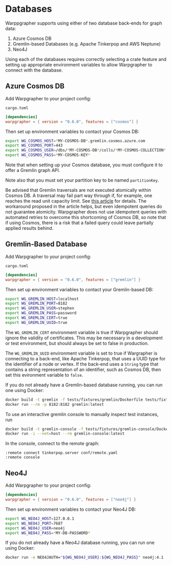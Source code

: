 # Databases

Warppgrapher supports using either of two database back-ends for graph data:

1. Azure Cosmos DB
2. Gremlin-based Databases (e.g. Apache Tinkerpop and AWS Neptune)
3. Neo4J

Using each of the databases requires correctly selecting a crate feature and 
setting up appropriate environment variables to allow Warpgrapher to connect 
with the database.

## Azure Cosmos DB

Add Warpgrapher to your project config:

`cargo.toml`

```toml
[dependencies]
warpgrapher = { version = "0.6.0", features = ["cosmos"] }
```

Then set up environment variables to contact your Cosmos DB:

```bash
export WG_COSMOS_HOST=*MY-COSMOS-DB*.gremlin.cosmos.azure.com
export WG_COSMOS_PORT=443
export WG_COSMOS_USER=/dbs/*MY-COSMOS-DB*/colls/*MY-COSMOS-COLLECTION*
export WG_COSMOS_PASS=*MY-COSMOS-KEY*
```

Note that when setting up your Cosmos database, you must configure it to offer a Gremlin graph API.

Note also that you must set your partition key to be named `partitionKey`.

Be advised that Gremlin traversals are not executed atomically within Cosmos DB. A traversal may 
fail part way through if, for example, one reaches the read unit capacity limit.  See 
[this article](https://medium.com/@jayanta.mondal/cosmos-db-graph-gremlin-api-how-to-executing-multiple-writes-as-a-unit-via-a-single-gremlin-2ce82d8bf365) 
for details. The workaround proposed in the article helps, but even idempotent queries do not 
guarantee atomicity.  Warpgrapher does not use idempotent queries with automated retries to overcome
this shortcoming of Cosmos DB, so note that if using Cosmos, there is a risk that a failed query 
could leave partially applied results behind.

## Gremlin-Based Database

Add Warpgrapher to your project config:

`cargo.toml`

```toml
[dependencies]
warpgrapher = { version = "0.6.0", features = ["gremlin"] }
```

Then set up environment variables to contact your Gremlin-based DB:

```bash
export WG_GREMLIN_HOST=localhost
export WG_GREMLIN_PORT=8182
export WG_GREMLIN_USER=stephen
export WG_GREMLIN_PASS=password
export WG_GREMLIN_CERT=true
export WG_GREMLIN_UUID=true
```

The `WG_GREMLIN_CERT` environment variable is true if Warpgrapher should ignore the validity of 
certificates. This may be necessary in a development or test environment, but should always be set
to false in production.

The `WG_GREMLIN_UUID` environment variable is set to true if Wargrapher is connecting to a back-end,
like Apache Tinkerpop, that uses a UUID type for the identifier of a node or vertex. If the back-end
uses a `String` type that contains a string representation of an identifier, such as Cosmos DB, then
set this evironment variable to `false`.

If you do not already have a Gremlin-based database running, you can run one using Docker:

```bash
docker build -t gremlin -f tests/fixtures/gremlin/Dockerfile tests/fixtures/gremlin
docker run --rm -p 8182:8182 gremlin:latest
```

To use an interactive gremlin console to manually inspect test instances, run

```bash
docker build -t gremlin-console -f tests/fixtures/gremlin-console/Dockerfile tests/fixtures/gremlin-console
docker run -i --net=host --rm gremlin-console:latest
```

In the console, connect to the remote graph:

```
:remote connect tinkerpop.server conf/remote.yaml
:remote console
```

## Neo4J

Add Warpgrapher to your project config:

```toml
[dependencies]
warpgrapher = { version = "0.6.0", features = ["neo4j"] }
```

Then set up environment variables to contact your Neo4J DB:

```bash
export WG_NEO4J_HOST=127.0.0.1
export WG_NEO4J_PORT=7687
export WG_NEO4J_USER=neo4j
export WG_NEO4J_PASS=*MY-DB-PASSWORD*
```

If you do not already have a Neo4J database running, you can run one using Docker:

```bash
docker run -e NEO4JAUTH="${WG_NEO4J_USER}:${WG_NEO4J_PASS}" neo4j:4.1
```